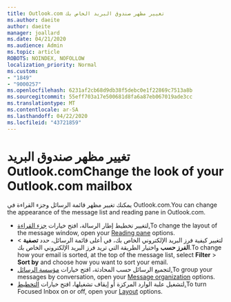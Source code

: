```yaml
---
title: Outlook.com تغيير مظهر صندوق البريد الخاص بك
ms.author: daeite
author: daeite
manager: joallard
ms.date: 04/21/2020
ms.audience: Admin
ms.topic: article
ROBOTS: NOINDEX, NOFOLLOW
localization_priority: Normal
ms.custom:
- "1849"
- "9000257"
ms.openlocfilehash: 6231af2cb68d9db38f5debc0e1f22869c7513a8b
ms.sourcegitcommit: 55eff703a17e500681d8fa6a87eb067019ade3cc
ms.translationtype: MT
ms.contentlocale: ar-SA
ms.lasthandoff: 04/22/2020
ms.locfileid: "43721859"
---
```

# <a name="change-the-look-of-your-outlookcom-mailbox"></a><span data-ttu-id="ba42f-102">تغيير مظهر صندوق البريد Outlook.com</span><span class="sxs-lookup"><span data-stu-id="ba42f-102">Change the look of your Outlook.com mailbox</span></span>

<span data-ttu-id="ba42f-103">يمكنك تغيير مظهر قائمة الرسائل وجزء القراءة في Outlook.com.</span><span class="sxs-lookup"><span data-stu-id="ba42f-103">You can change the appearance of the message list and reading pane in Outlook.com.</span></span>

- <span data-ttu-id="ba42f-104">لتغيير تخطيط إطار الرسالة، افتح خيارات [جزء القراءة.](https://outlook.live.com/mail/options/mail/layout/readingPane)</span><span class="sxs-lookup"><span data-stu-id="ba42f-104">To change the layout of the message window, open your [Reading pane](https://outlook.live.com/mail/options/mail/layout/readingPane) options.</span></span>
- <span data-ttu-id="ba42f-105">لتغيير كيفية فرز البريد الإلكتروني الخاص بك، في أعلى قائمة الرسائل، حدد **تصفية** > **الفرز حسب** واختيار الطريقة التي تريد فرز البريد الإلكتروني الخاص بك.</span><span class="sxs-lookup"><span data-stu-id="ba42f-105">To change how your email is sorted, at the top of the message list, select **Filter** > **Sort by** and choose how you want to sort your email.</span></span>
- <span data-ttu-id="ba42f-106">لتجميع الرسائل حسب المحادثة، افتح خيارات [مؤسسة الرسائل.](https://outlook.live.com/mail/options/mail/layout/conversations)</span><span class="sxs-lookup"><span data-stu-id="ba42f-106">To group your messages by conversation, open your [Message organization](https://outlook.live.com/mail/options/mail/layout/conversations) options.</span></span>
- <span data-ttu-id="ba42f-107">لتشغيل علبة الوارد المركزة أو إيقاف تشغيلها، افتح خيارات [التخطيط.](https://outlook.live.com/mail/options/mail/layout/focused)</span><span class="sxs-lookup"><span data-stu-id="ba42f-107">To turn Focused Inbox on or off, open your [Layout](https://outlook.live.com/mail/options/mail/layout/focused) options.</span></span>
